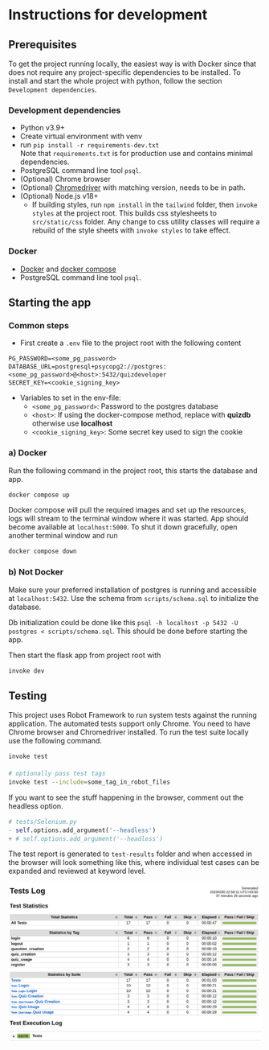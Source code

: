 # Instructions for development

## Prerequisites

To get the project running locally, the easiest way is with Docker since that does not require any project-specific dependencies to be installed. To install and start the whole project with python, follow the section `Development dependencies`.

### Development dependencies

- Python v3.9+
- Create virtual environment with venv
- run `pip install -r requirements-dev.txt`
  <br>Note that `requirements.txt` is for production use and contains minimal dependencies.
- PostgreSQL command line tool `psql`.
- (Optional) Chrome browser
- (Optional) [Chromedriver](https://chromedriver.chromium.org/downloads) with matching version, needs to be in path.
- (Optional) Node.js v18+
  - If building styles, run `npm install` in the `tailwind` folder, then `invoke styles` at the project root. This builds css stylesheets to `src/static/css` folder. Any change to css utility classes will require a rebuild of the style sheets with `invoke styles` to take effect.

### Docker

- [Docker](https://docs.docker.com/get-docker/) and [docker compose](https://docs.docker.com/compose/install/)
- PostgreSQL command line tool `psql`.

## Starting the app

### Common steps

- First create a `.env` file to the project root with the following content
```
PG_PASSWORD=<some_pg_password>
DATABASE_URL=postgresql+psycopg2://postgres:<some_pg_password>@<host>:5432/quizdeveloper
SECRET_KEY=<cookie_signing_key>
```
- Variables to set in the env-file:
  - `<some_pg_password>`: Password to the postgres database
  - `<host>`: If using the docker-compose method, replace with **quizdb** otherwise use **localhost**
  - `<cookie_signing_key>`: Some secret key used to sign the cookie

### a) Docker

Run the following command in the project root, this starts the database and app.
```sh
docker compose up
```
Docker compose will pull the required images and set up the resources, logs will stream to the terminal window where it was started. App should become available at `localhost:5000`. To shut it down gracefully, open another terminal window and run
```sh
docker compose down
```

### b) Not Docker

Make sure your preferred installation of postgres is running and accessible at `localhost:5432`. Use the schema from `scripts/schema.sql` to initialize the database.

Db initialization could be done like this `psql -h localhost -p 5432 -U postgres < scripts/schema.sql`. This should be done before starting the app.

Then start the flask app from project root with
```sh
invoke dev
```

## Testing

This project uses Robot Framework to run system tests against the running application. The automated tests support only Chrome. You need to have Chrome browser and Chromedriver installed. To run the test suite locally use the following command.

```sh
invoke test

# optionally pass test tags
invoke test --include=some_tag_in_robot_files
```

If you want to see the stuff happening in the browser, comment out the headless option.

```python
# tests/Selenium.py
- self.options.add_argument('--headless')
+ # self.options.add_argument('--headless')
```

The test report is generated to `test-results` folder and when accessed in the browser will look something like this, where individual test cases can be expanded and reviewed at keyword level.

![testreport](assets/robot_report.png)
